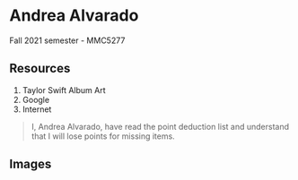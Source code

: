# Andrea Alvarado
Fall 2021 semester - MMC5277
## Resources
1. Taylor Swift Album Art
2. Google
3. Internet

> I, Andrea Alvarado, have read the point deduction list and understand that I will lose points for missing items.

## Images